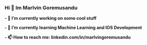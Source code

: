 ### Hi 👋 Im Marlvin Goremusandu


**- 🔭 I’m currently working on some cool stuff**


**- 🌱 I’m currently learning Machine Learning and IOS Development**




**- 📫 How to reach me: linkedin.com/in/marlvingoremusandu**

